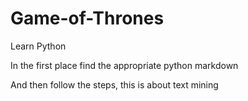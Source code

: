 # Game-of-Thrones
Learn Python

In the first place find the appropriate python markdown

And then follow the steps, this is about text mining
